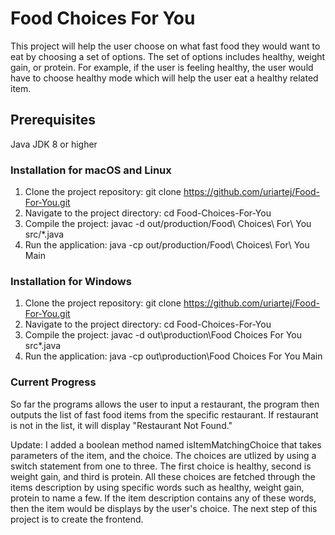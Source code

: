# Food Choices For You
This project will help the user choose on what fast food they would want to eat by choosing
a set of options. The set of options includes healthy, weight gain, or protein. For example,
if the user is feeling healthy, the user would have to choose healthy mode which will help the 
user eat a healthy related item. 

## Prerequisites
Java JDK 8 or higher

### Installation for macOS and Linux
1. Clone the project repository:
   git clone https://github.com/uriartej/Food-For-You.git
2. Navigate to the project directory: 
   cd Food-Choices-For-You
3. Compile the project:
   javac -d out/production/Food\ Choices\ For\ You src/*.java
4. Run the application:
   java -cp out/production/Food\ Choices\ For\ You Main
### Installation for Windows
1. Clone the project repository:
   git clone https://github.com/uriartej/Food-For-You.git
2. Navigate to the project directory:
   cd Food-Choices-For-You
3. Compile the project:
   javac -d out\production\Food Choices For You src\*.java
4. Run the application:
   java -cp out\production\Food Choices For You Main

### Current Progress
So far the programs allows the user to input a restaurant, the program
then outputs the list of fast food items from the specific restaurant.
If restaurant is not in the list, it will display "Restaurant Not Found."

Update:
I added a boolean method named isItemMatchingChoice that takes parameters
of the item, and the choice. The choices are utlized by using a switch 
statement from one to three. The first choice is healthy, second is weight
gain, and third is protein. All these choices are fetched through the items
description by using specific words such as healthy, weight gain, protein to
name a few. If the item description contains any of these words, then the item
would be displays by the user's choice. The next step of this project is to
create the frontend. 

